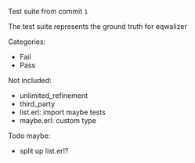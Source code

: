 Test suite from commit `1`

The test suite represents the ground truth for eqwalizer

Categories:

* Fail
* Pass

Not included:

* unlimited_refinement
* third_party
* list.erl: import maybe tests
* maybe.erl: custom type

Todo maybe:
* split up list.erl?